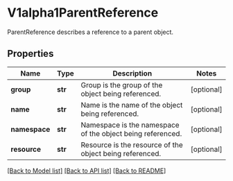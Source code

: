 # V1alpha1ParentReference

ParentReference describes a reference to a parent object.
## Properties
Name | Type | Description | Notes
------------ | ------------- | ------------- | -------------
**group** | **str** | Group is the group of the object being referenced. | [optional] 
**name** | **str** | Name is the name of the object being referenced. | [optional] 
**namespace** | **str** | Namespace is the namespace of the object being referenced. | [optional] 
**resource** | **str** | Resource is the resource of the object being referenced. | [optional] 

[[Back to Model list]](../README.md#documentation-for-models) [[Back to API list]](../README.md#documentation-for-api-endpoints) [[Back to README]](../README.md)


